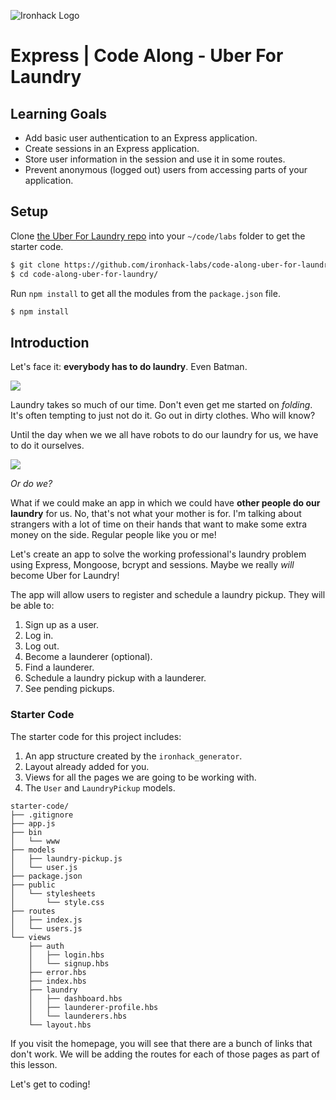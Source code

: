 ![Ironhack Logo](https://i.imgur.com/1QgrNNw.png)

# Express | Code Along - Uber For Laundry

## Learning Goals
- Add basic user authentication to an Express application.
- Create sessions in an Express application.
- Store user information in the session and use it in some routes.
- Prevent anonymous (logged out) users from accessing parts of your application.


## Setup

Clone [the Uber For Laundry repo](https://github.com/ironhack-labs/code-along-uber-for-laundry) into your `~/code/labs` folder to get the starter code.

```bash
$ git clone https://github.com/ironhack-labs/code-along-uber-for-laundry
$ cd code-along-uber-for-laundry/
```

Run `npm install` to get all the modules from the `package.json` file.

```bash
$ npm install
```


## Introduction

Let's face it: **everybody has to do laundry**. Even Batman.

![](https://media.giphy.com/media/EvNfyRC5HMVzi/giphy.gif)

Laundry takes so much of our time. Don't even get me started on _folding_. It's often tempting to just not do it. Go out in dirty clothes. Who will know?

Until the day when we we all have robots to do our laundry for us, we have to do it ourselves.

![](https://media.giphy.com/media/dbUbXn2rbivUQ/giphy.gif)

_Or do we?_

What if we could make an app in which we could have **other people do our laundry** for us. No, that's not what your mother is for. I'm talking about strangers with a lot of time on their hands that want to make some extra money on the side. Regular people like you or me!

Let's create an app to solve the working professional's laundry problem using Express, Mongoose, bcrypt and sessions. Maybe we really _will_ become Uber for Laundry!

The app will allow users to register and schedule a laundry pickup. They will be able to:

1. Sign up as a user.
2. Log in.
3. Log out.
4. Become a launderer (optional).
5. Find a launderer.
6. Schedule a laundry pickup with a launderer.
7. See pending pickups.


### Starter Code

The starter code for this project includes:

1. An app structure created by the `ironhack_generator`.
2. Layout already added for you.
3. Views for all the pages we are going to be working with.
4. The `User` and `LaundryPickup` models.

```
starter-code/
├── .gitignore
├── app.js
├── bin
│   └── www
├── models
│   ├── laundry-pickup.js
│   └── user.js
├── package.json
├── public
│   └── stylesheets
│       └── style.css
├── routes
│   ├── index.js
│   └── users.js
└── views
    ├── auth
    │   ├── login.hbs
    │   └── signup.hbs
    ├── error.hbs
    ├── index.hbs
    ├── laundry
    │   ├── dashboard.hbs
    │   ├── launderer-profile.hbs
    │   └── launderers.hbs
    └── layout.hbs
```

If you visit the homepage, you will see that there are a bunch of links that don't work. We will be adding the routes for each of those pages as part of this lesson.

Let's get to coding!
